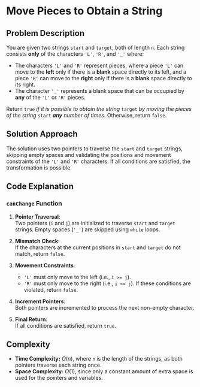 # Move Pieces to Obtain a String

## Problem Description

You are given two strings `start` and `target`, both of length `n`. Each string consists **only** of the characters `'L'`, `'R'`, and `'_'` where:

- The characters `'L'` and `'R'` represent pieces, where a piece `'L'` can move to the **left** only if there is a **blank** space directly to its left, and a piece `'R'` can move to the **right** only if there is a **blank** space directly to its right.
- The character `'_'` represents a blank space that can be occupied by **any** of the `'L'` or `'R'` pieces.
  
Return `true` *if it is possible to obtain the string* `target` *by moving the pieces of the string* `start` ***any** number of times*. Otherwise, return `false`.

## Solution Approach

The solution uses two pointers to traverse the `start` and `target` strings, skipping empty spaces and validating the positions and movement constraints of the `'L'` and `'R'` characters. If all conditions are satisfied, the transformation is possible.

## Code Explanation

### `canChange` Function

1. **Pointer Traversal**:  
   Two pointers (`i` and `j`) are initialized to traverse `start` and `target` strings. Empty spaces (`'_'`) are skipped using `while` loops.

2. **Mismatch Check**:  
   If the characters at the current positions in `start` and `target` do not match, return `false`.

3. **Movement Constraints**:
   - `'L'` must only move to the left (i.e., `i >= j`).
   - `'R'` must only move to the right (i.e., `i <= j`).
   If these conditions are violated, return `false`.

4. **Increment Pointers**:  
   Both pointers are incremented to process the next non-empty character.

5. **Final Return**:  
   If all conditions are satisfied, return `true`.

## Complexity

- **Time Complexity:** $O(n)$, where `n` is the length of the strings, as both pointers traverse each string once.
- **Space Complexity:** $O(1)$, since only a constant amount of extra space is used for the pointers and variables.
